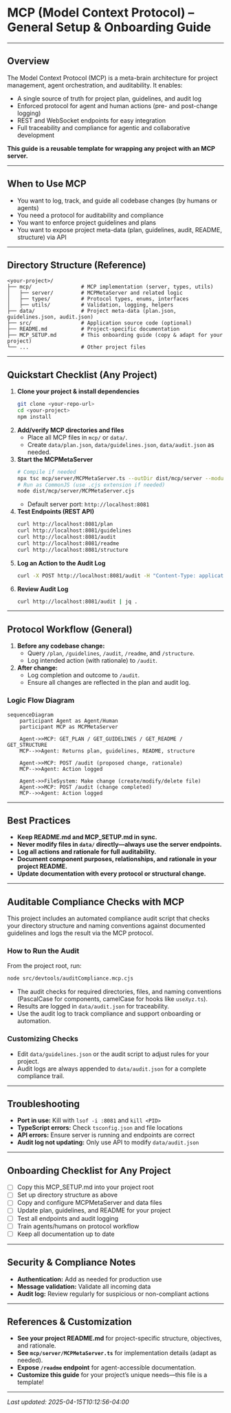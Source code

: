 # MCP (Model Context Protocol) – General Setup & Onboarding Guide

---

## Overview

The Model Context Protocol (MCP) is a meta-brain architecture for project management, agent orchestration, and auditability. It enables:

- A single source of truth for project plan, guidelines, and audit log
- Enforced protocol for agent and human actions (pre- and post-change logging)
- REST and WebSocket endpoints for easy integration
- Full traceability and compliance for agentic and collaborative development

**This guide is a reusable template for wrapping any project with an MCP server.**

---

## When to Use MCP

- You want to log, track, and guide all codebase changes (by humans or agents)
- You need a protocol for auditability and compliance
- You want to enforce project guidelines and plans
- You want to expose project meta-data (plan, guidelines, audit, README, structure) via API

---

## Directory Structure (Reference)

```text
<your-project>/
├── mcp/                # MCP implementation (server, types, utils)
│   ├── server/         # MCPMetaServer and related logic
│   ├── types/          # Protocol types, enums, interfaces
│   ├── utils/          # Validation, logging, helpers
├── data/               # Project meta-data (plan.json, guidelines.json, audit.json)
├── src/                # Application source code (optional)
├── README.md           # Project-specific documentation
├── MCP_SETUP.md        # This onboarding guide (copy & adapt for your project)
└── ...                 # Other project files
```

---

## Quickstart Checklist (Any Project)

1. **Clone your project & install dependencies**
   ```bash
   git clone <your-repo-url>
   cd <your-project>
   npm install
   ```
2. **Add/verify MCP directories and files**
   - Place all MCP files in `mcp/` or `data/`.
   - Create `data/plan.json`, `data/guidelines.json`, `data/audit.json` as needed.
3. **Start the MCPMetaServer**
   ```bash
   # Compile if needed
   npx tsc mcp/server/MCPMetaServer.ts --outDir dist/mcp/server --module commonjs --esModuleInterop
   # Run as CommonJS (use .cjs extension if needed)
   node dist/mcp/server/MCPMetaServer.cjs
   ```
   - Default server port: `http://localhost:8081`
4. **Test Endpoints (REST API)**
   ```bash
   curl http://localhost:8081/plan
   curl http://localhost:8081/guidelines
   curl http://localhost:8081/audit
   curl http://localhost:8081/readme
   curl http://localhost:8081/structure
   ```
5. **Log an Action to the Audit Log**
   ```bash
   curl -X POST http://localhost:8081/audit -H "Content-Type: application/json" -d '{"actor": "YOUR_NAME","action": "TEST_ACTION","component": "MCPMetaServer","rationale": "Testing audit log."}'
   ```
6. **Review Audit Log**
   ```bash
   curl http://localhost:8081/audit | jq .
   ```

---

## Protocol Workflow (General)

1. **Before any codebase change:**
   - Query `/plan`, `/guidelines`, `/audit`, `/readme`, and `/structure`.
   - Log intended action (with rationale) to `/audit`.
2. **After change:**
   - Log completion and outcome to `/audit`.
   - Ensure all changes are reflected in the plan and audit log.

### Logic Flow Diagram

```mermaid
sequenceDiagram
    participant Agent as Agent/Human
    participant MCP as MCPMetaServer

    Agent->>MCP: GET_PLAN / GET_GUIDELINES / GET_README / GET_STRUCTURE
    MCP-->>Agent: Returns plan, guidelines, README, structure

    Agent->>MCP: POST /audit (proposed change, rationale)
    MCP-->>Agent: Action logged

    Agent->>FileSystem: Make change (create/modify/delete file)
    Agent->>MCP: POST /audit (change completed)
    MCP-->>Agent: Action logged
```

---

## Best Practices

- **Keep README.md and MCP_SETUP.md in sync.**
- **Never modify files in `data/` directly—always use the server endpoints.**
- **Log all actions and rationale for full auditability.**
- **Document component purposes, relationships, and rationale in your project README.**
- **Update documentation with every protocol or structural change.**

---

## Auditable Compliance Checks with MCP

This project includes an automated compliance audit script that checks your directory structure and naming conventions against documented guidelines and logs the result via the MCP protocol.

### How to Run the Audit

From the project root, run:

```bash
node src/devtools/auditCompliance.mcp.cjs
```

- The audit checks for required directories, files, and naming conventions (PascalCase for components, camelCase for hooks like `useXyz.ts`).
- Results are logged in `data/audit.json` for traceability.
- Use the audit log to track compliance and support onboarding or automation.

### Customizing Checks

- Edit `data/guidelines.json` or the audit script to adjust rules for your project.
- Audit logs are always appended to `data/audit.json` for a complete compliance trail.

---

## Troubleshooting

- **Port in use:** Kill with `lsof -i :8081` and `kill <PID>`
- **TypeScript errors:** Check `tsconfig.json` and file locations
- **API errors:** Ensure server is running and endpoints are correct
- **Audit log not updating:** Only use API to modify `data/audit.json`

---

## Onboarding Checklist for Any Project

- [ ] Copy this MCP_SETUP.md into your project root
- [ ] Set up directory structure as above
- [ ] Copy and configure MCPMetaServer and data files
- [ ] Update plan, guidelines, and README for your project
- [ ] Test all endpoints and audit logging
- [ ] Train agents/humans on protocol workflow
- [ ] Keep all documentation up to date

---

## Security & Compliance Notes

- **Authentication:** Add as needed for production use
- **Message validation:** Validate all incoming data
- **Audit log:** Review regularly for suspicious or non-compliant actions

---

## References & Customization

- **See your project README.md** for project-specific structure, objectives, and rationale.
- **See `mcp/server/MCPMetaServer.ts`** for implementation details (adapt as needed).
- **Expose `/readme` endpoint** for agent-accessible documentation.
- **Customize this guide** for your project’s unique needs—this file is a template!

---

*Last updated: 2025-04-15T10:12:56-04:00*